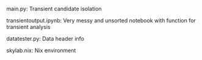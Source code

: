 main.py: Transient candidate isolation

transientoutput.ipynb: Very messy and unsorted notebook with function for transient analysis

datatester.py: Data header info

skylab.nix: Nix environment
